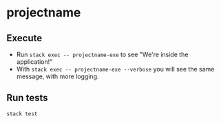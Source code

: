 # projectname

## Execute

* Run `stack exec -- projectname-exe` to see "We're inside the application!"
* With `stack exec -- projectname-exe --verbose` you will see the same message, with more logging.

## Run tests

`stack test`
